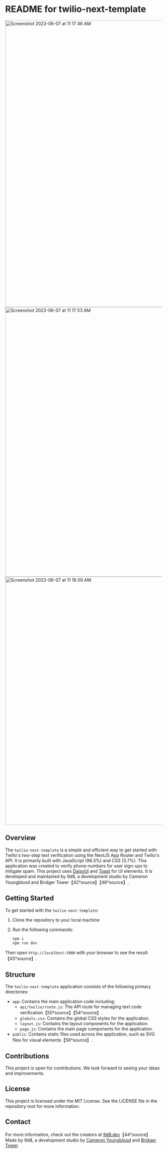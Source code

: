 # README for twilio-next-template

<img width="922" alt="Screenshot 2023-06-07 at 11 17 46 AM" src="https://github.com/by9d8/twilio-next-template/assets/95453018/6285a1b4-6c94-4326-a286-2fe2d48b6685">
<img width="867" alt="Screenshot 2023-06-07 at 11 17 53 AM" src="https://github.com/by9d8/twilio-next-template/assets/95453018/d405d25c-865f-4b12-ab07-12cc94f0f935">
<img width="798" alt="Screenshot 2023-06-07 at 11 18 09 AM" src="https://github.com/by9d8/twilio-next-template/assets/95453018/0a88afcc-3fab-4355-b259-6c8bccbd578d">

## Overview

The `twilio-next-template` is a simple and efficient way to get started with Twilio's two-step text verification using the NextJS App Router and Twilio's API. It is primarily built with JavaScript (96.3%) and CSS (3.7%). This application was created to verify phone numbers for user sign-ups to mitigate spam. This project uses [DaisyUI](https://daisyui.com/) and [Toast](https://sonner.emilkowal.ski/) for UI elements. It is developed and maintained by 9d8, a development studio by Cameron Youngblood and Bridger Tower【42†source】【46†source】.

## Getting Started

To get started with the `twilio-next-template`:

1. Clone the repository to your local machine
2. Run the following commands:

   ```bash
   npm i
   npm run dev
   ```

Then open `http://localhost:3000` with your browser to see the result【43†source】.

## Structure

The `twilio-next-template` application consists of the following primary directories:

- `app`: Contains the main application code including:
  - `api/twilio/route.js`: The API route for managing text code verification【50†source】【54†source】.
  - `globals.css`: Contains the global CSS styles for the application.
  - `layout.js`: Contains the layout components for the application.
  - `page.js`: Contains the main page components for the application.
- `public`: Contains static files used across the application, such as SVG files for visual elements【58†source】.

## Contributions

This project is open for contributions. We look forward to seeing your ideas and improvements.

## License

This project is licensed under the MIT License. See the LICENSE file in the repository root for more information.

## Contact

For more information, check out the creators at [9d8.dev](https://9d8.dev)【44†source】.
Made by 9d8, a development studio by [Cameron Youngblood](https://github.com/youngbloodcyb) and [Bridger Tower](https://github.com/brijr).

